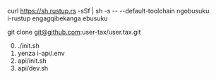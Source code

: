 curl https://sh.rustup.rs -sSf | sh -s -- --default-toolchain ngobusuku<br>i-rustup engagqibekanga ebusuku

git clone git@github.com:user-tax/user.tax.git

0. ./init.sh
1. yenza i-api/.env
2. api/init.sh
3. api/dev.sh